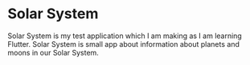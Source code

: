 # Solar System

Solar System is my test application which I am making as I am learning Flutter.
Solar System is small app about information about planets and moons in our Solar System.
